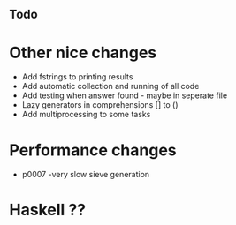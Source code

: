 ##  Todo

# Other nice changes
 - Add fstrings to printing results
 - Add automatic collection and running of all code
 - Add testing when answer found - maybe in seperate file
 - Lazy generators in comprehensions [] to ()
 - Add multiprocessing to some tasks

# Performance changes 
 - p0007 -very slow sieve generation

# Haskell ??